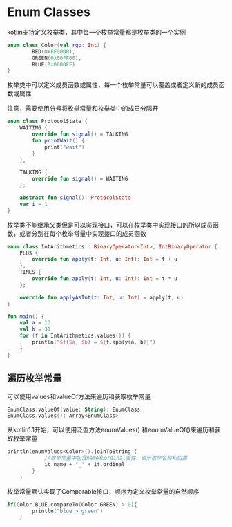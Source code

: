 # Enum Classes
kotlin支持定义枚举类，其中每一个枚举常量都是枚举类的一个实例

```kotlin
enum class Color(val rgb: Int) {
        RED(0xFF0000),
        GREEN(0x00FF00),
        BLUE(0x0000FF)
}
```

枚举类中可以定义成员函数或属性，每一个枚举常量可以覆盖或者定义新的成员函数或属性

注意，需要使用分号将枚举常量和枚举类中的成员分隔开

```kotlin
enum class ProtocolState {
    WAITING {
        override fun signal() = TALKING
        fun printWait() {
            print("wait")
        }
    },

    TALKING {
        override fun signal() = WAITING
    };

    abstract fun signal(): ProtocolState
    var i = 1
}
```

枚举类不能继承父类但是可以实现接口，可以在枚举类中实现接口的所以成员函数，或者分别在每个枚举常量中实现接口的成员函数

```kotlin
enum class IntArithmetics : BinaryOperator<Int>, IntBinaryOperator {
    PLUS {
        override fun apply(t: Int, u: Int): Int = t + u
    },
    TIMES {
        override fun apply(t: Int, u: Int): Int = t * u
    };

    override fun applyAsInt(t: Int, u: Int) = apply(t, u)
}

fun main() {
    val a = 13
    val b = 31
    for (f in IntArithmetics.values()) {
        println("$f($a, $b) = ${f.apply(a, b)}")
    }
}
```

## 遍历枚举常量
可以使用values和valueOf方法来遍历和获取枚举常量

```kotlin
EnumClass.valueOf(value: String): EnumClass
EnumClass.values(): Array<EnumClass>
```

从kotlin1.1开始，可以使用泛型方法enumValues<T>() 和enumValueOf<T>()来遍历和获取枚举常量

```kotlin
println(enumValues<Color>().joinToString {
            //枚举常量中包含name和ordinal属性，表示枚举名称和位置
            it.name + "_" + it.ordinal
        }
    )
```

枚举常量默认实现了Comparable接口，顺序为定义枚举常量的自然顺序

```kotlin
if(Color.BLUE.compareTo(Color.GREEN) > 0){
        println("blue > green")
    }
```
